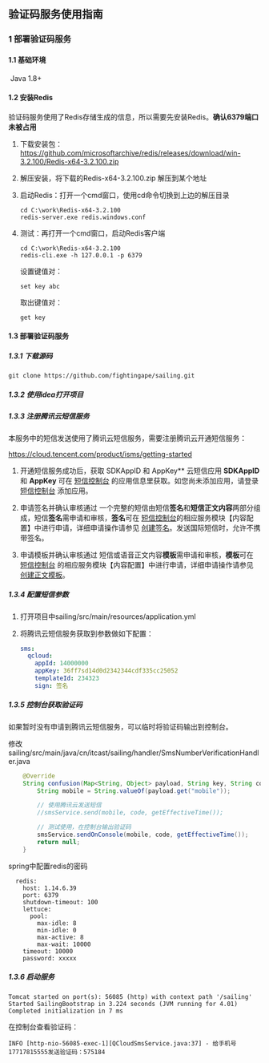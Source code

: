 ## 验证码服务使用指南

### 1 部署验证码服务

#### 1.1 基础环境

​		Java 1.8+

#### 1.2 安装Redis

验证码服务使用了Redis存储生成的信息，所以需要先安装Redis。**确认6379端口未被占用**

1. 下载安装包：https://github.com/microsoftarchive/redis/releases/download/win-3.2.100/Redis-x64-3.2.100.zip

2. 解压安装，将下载的Redis-x64-3.2.100.zip 解压到某个地址


3. 启动Redis：打开一个cmd窗口，使用cd命令切换到上边的解压目录

   ```shell
   cd C:\work\Redis-x64-3.2.100
   redis-server.exe redis.windows.conf
   ```

4. 测试：再打开一个cmd窗口，启动Redis客户端

   ```
   cd C:\work\Redis-x64-3.2.100
   redis-cli.exe -h 127.0.0.1 -p 6379
   ```

   设置键值对：

   ```
   set key abc
   ```

   取出键值对：

   ```
   get key
   ```

#### 1.3 部署验证码服务

##### 1.3.1 下载源码

```
git clone https://github.com/fightingape/sailing.git
```

##### 1.3.2 使用idea打开项目

##### 1.3.3 注册腾讯云短信服务

本服务中的短信发送使用了腾讯云短信服务，需要注册腾讯云开通短信服务：

https://cloud.tencent.com/product/isms/getting-started

1. 开通短信服务成功后，获取 SDKAppID 和 AppKey**
   云短信应用 **SDKAppID** 和 **AppKey** 可在 [短信控制台](https://console.cloud.tencent.com/sms) 的应用信息里获取。如您尚未添加应用，请登录 [短信控制台](https://console.cloud.tencent.com/sms) 添加应用。
2. 申请签名并确认审核通过
   一个完整的短信由短信**签名**和**短信正文内容**两部分组成，短信**签名**需申请和审核，**签名**可在 [短信控制台](https://console.cloud.tencent.com/sms)的相应服务模块【内容配置】中进行申请，详细申请操作请参见 [创建签名](https://cloud.tencent.com/document/product/382/18061#.E5.88.9B.E5.BB.BA.E7.AD.BE.E5.90.8D)。发送国际短信时，允许不携带签名。

3. 申请模板并确认审核通过
   短信或语音正文内容**模板**需申请和审核，**模板**可在 [短信控制台](https://console.cloud.tencent.com/sms) 的相应服务模块【内容配置】中进行申请，详细申请操作请参见 [创建正文模板](https://cloud.tencent.com/document/product/382/18061#.E5.88.9B.E5.BB.BA.E6.AD.A3.E6.96.87.E6.A8.A1.E6.9D.BF)。

##### 1.3.4 配置短信参数

1. 打开项目中sailing/src/main/resources/application.yml

2. 将腾讯云短信服务获取到参数做如下配置：

   ```yaml
   sms:
     qcloud:
       appId: 14000000
       appKey: 36ff7sd14d0d2342344cdf335cc25052
       templateId: 234323
       sign: 签名
   ```

##### 1.3.5 控制台获取验证码

如果暂时没有申请到腾讯云短信服务，可以临时将验证码输出到控制台。

修改sailing/src/main/java/cn/itcast/sailing/handler/SmsNumberVerificationHandler.java

```java
	@Override
	String confusion(Map<String, Object> payload, String key, String code) {
		String mobile = String.valueOf(payload.get("mobile"));

		// 使用腾讯云发送短信
		//smsService.send(mobile, code, getEffectiveTime());

		// 测试使用，在控制台输出验证码
		smsService.sendOnConsole(mobile, code, getEffectiveTime());
		return null;
	}
```

spring中配置redis的密码
```
  redis:
    host: 1.14.6.39
    port: 6379
    shutdown-timeout: 100
    lettuce:
      pool:
        max-idle: 8
        min-idle: 0
        max-active: 8
        max-wait: 10000
    timeout: 10000
    password: xxxxx
```

##### 1.3.6 启动服务

```log
Tomcat started on port(s): 56085 (http) with context path '/sailing'
Started SailingBootstrap in 3.224 seconds (JVM running for 4.01)
Completed initialization in 7 ms
```

在控制台查看验证码：

```
INFO [http-nio-56085-exec-1][QCloudSmsService.java:37] - 给手机号17717815555发送验证码：575184
```
